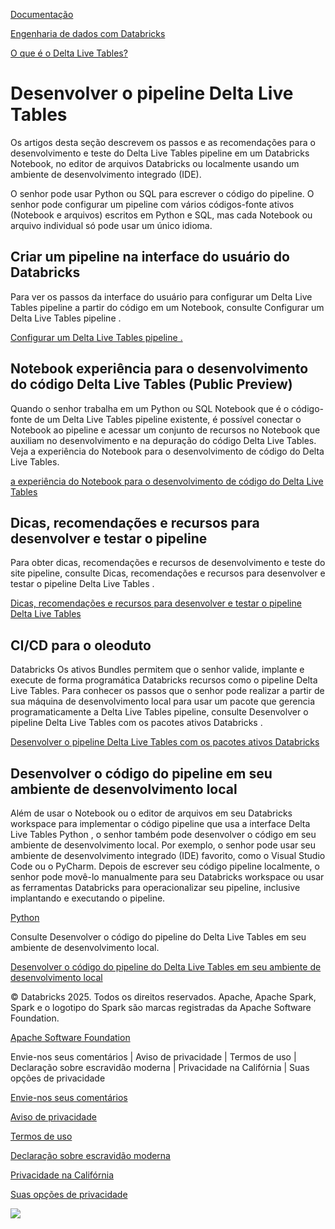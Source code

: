 [Documentação](https://docs.databricks.com/pt/delta-live-tables/develop-pipelines.html/../index.html)

[Engenharia de dados com Databricks](https://docs.databricks.com/pt/delta-live-tables/develop-pipelines.html/../data-engineering.html)

[O que é o Delta Live Tables?](https://docs.databricks.com/pt/delta-live-tables/develop-pipelines.html/index.html)

# Desenvolver o pipeline Delta Live Tables

[](https://docs.databricks.com/pt/delta-live-tables/develop-pipelines.html/#develop-delta-live-tables-pipelines)

Os artigos desta seção descrevem os passos e as recomendações para o desenvolvimento e teste do Delta Live Tables pipeline em um Databricks Notebook, no editor de arquivos Databricks ou localmente usando um ambiente de desenvolvimento integrado (IDE).

O senhor pode usar Python ou SQL para escrever o código do pipeline. O senhor pode configurar um pipeline com vários códigos-fonte ativos (Notebook e arquivos) escritos em Python e SQL, mas cada Notebook ou arquivo individual só pode usar um único idioma.

## Criar um pipeline na interface do usuário do Databricks

[](https://docs.databricks.com/pt/delta-live-tables/develop-pipelines.html/#create-a-pipeline-in-the-databricks-ui)

Para ver os passos da interface do usuário para configurar um Delta Live Tables pipeline a partir do código em um Notebook, consulte Configurar um Delta Live Tables pipeline .

[Configurar um Delta Live Tables pipeline .](https://docs.databricks.com/pt/delta-live-tables/develop-pipelines.html/configure-pipeline.html)

## Notebook experiência para o desenvolvimento do código Delta Live Tables (Public Preview)

[](https://docs.databricks.com/pt/delta-live-tables/develop-pipelines.html/#notebook-experience-for-delta-live-tables-code-development-public-preview)

Quando o senhor trabalha em um Python ou SQL Notebook que é o código-fonte de um Delta Live Tables pipeline existente, é possível conectar o Notebook ao pipeline e acessar um conjunto de recursos no Notebook que auxiliam no desenvolvimento e na depuração do código Delta Live Tables. Veja a experiência do Notebook para o desenvolvimento de código do Delta Live Tables.

[a experiência do Notebook para o desenvolvimento de código do Delta Live Tables](https://docs.databricks.com/pt/delta-live-tables/develop-pipelines.html/dlt-notebook-devex.html)

## Dicas, recomendações e recursos para desenvolver e testar o pipeline

[](https://docs.databricks.com/pt/delta-live-tables/develop-pipelines.html/#tips-recommendations-and-features-for-developing-and-testing-pipelines)

Para obter dicas, recomendações e recursos de desenvolvimento e teste do site pipeline, consulte Dicas, recomendações e recursos para desenvolver e testar o pipeline Delta Live Tables .

[Dicas, recomendações e recursos para desenvolver e testar o pipeline Delta Live Tables](https://docs.databricks.com/pt/delta-live-tables/develop-pipelines.html/testing.html)

## CI/CD para o oleoduto

[](https://docs.databricks.com/pt/delta-live-tables/develop-pipelines.html/#cicd-for-pipelines)

Databricks Os ativos Bundles permitem que o senhor valide, implante e execute de forma programática Databricks recursos como o pipeline Delta Live Tables. Para conhecer os passos que o senhor pode realizar a partir de sua máquina de desenvolvimento local para usar um pacote que gerencia programaticamente a Delta Live Tables pipeline, consulte Desenvolver o pipeline Delta Live Tables com os pacotes ativos Databricks .

[Desenvolver o pipeline Delta Live Tables com os pacotes ativos Databricks](https://docs.databricks.com/pt/delta-live-tables/develop-pipelines.html/../dev-tools/bundles/pipelines-tutorial.html)

## Desenvolver o código do pipeline em seu ambiente de desenvolvimento local

[](https://docs.databricks.com/pt/delta-live-tables/develop-pipelines.html/#develop-pipeline-code-in-your-local-development-environment)

Além de usar o Notebook ou o editor de arquivos em seu Databricks workspace para implementar o código pipeline que usa a interface Delta Live Tables Python , o senhor também pode desenvolver o código em seu ambiente de desenvolvimento local. Por exemplo, o senhor pode usar seu ambiente de desenvolvimento integrado (IDE) favorito, como o Visual Studio Code ou o PyCharm. Depois de escrever seu código pipeline localmente, o senhor pode movê-lo manualmente para seu Databricks workspace ou usar as ferramentas Databricks para operacionalizar seu pipeline, inclusive implantando e executando o pipeline.

[Python](https://docs.databricks.com/pt/delta-live-tables/develop-pipelines.html/python-ref.html)

Consulte Desenvolver o código do pipeline do Delta Live Tables em seu ambiente de desenvolvimento local.

[Desenvolver o código do pipeline do Delta Live Tables em seu ambiente de desenvolvimento local](https://docs.databricks.com/pt/delta-live-tables/develop-pipelines.html/develop-locally.html)

© Databricks 2025. Todos os direitos reservados. Apache, Apache Spark, Spark e o logotipo do Spark são marcas registradas da Apache Software Foundation.

[Apache Software Foundation](https://docs.databricks.com/pt/delta-live-tables/develop-pipelines.html/http://www.apache.org/)

Envie-nos seus comentários | Aviso de privacidade | Termos de uso | Declaração sobre escravidão moderna | Privacidade na Califórnia | Suas opções de privacidade

[Envie-nos seus comentários](https://docs.databricks.com/pt/delta-live-tables/develop-pipelines.html/mailto:doc-feedback@databricks.com?subject=Documentation%20Feedback)

[Aviso de privacidade](https://docs.databricks.com/pt/delta-live-tables/develop-pipelines.html/https://www.databricks.com/legal/privacynotice)

[Termos de uso](https://docs.databricks.com/pt/delta-live-tables/develop-pipelines.html/https://www.databricks.com/terms-of-use)

[Declaração sobre escravidão moderna](https://docs.databricks.com/pt/delta-live-tables/develop-pipelines.html/https://www.databricks.com/legal/modern-slavery-policy-statement)

[Privacidade na Califórnia](https://docs.databricks.com/pt/delta-live-tables/develop-pipelines.html/https://www.databricks.com/legal/supplemental-privacy-notice-california-residents)

[Suas opções de privacidade](https://docs.databricks.com/pt/delta-live-tables/develop-pipelines.html/javascript:%20OneTrust.ToggleInfoDisplay())

![](https://docs.databricks.com/pt/delta-live-tables/develop-pipelines.html/https://www.databricks.com/sites/default/files/2022-12/gpcicon_small.png)
